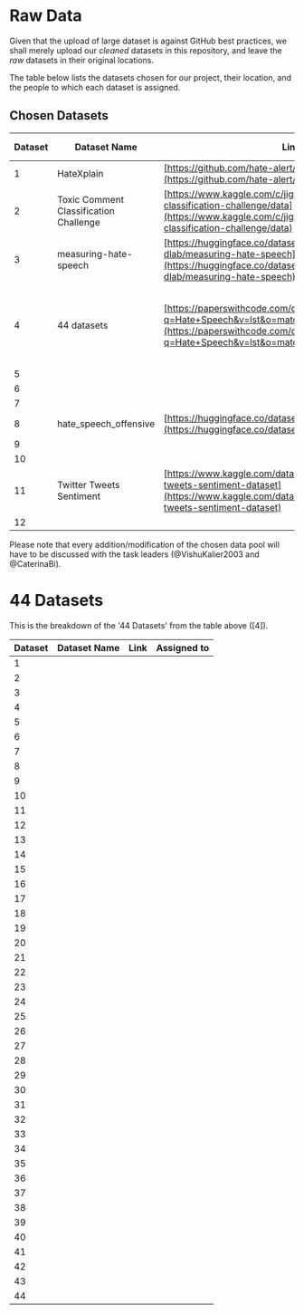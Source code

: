 # Raw Data

Given that the upload of large dataset is against GitHub best practices, we shall merely upload our *cleaned* datasets in this repository, and leave the *raw* datasets in their original locations.

The table below lists the datasets chosen for our project, their location, and the people to which each dataset is assigned.

## Chosen Datasets

| Dataset | Dataset Name | Link | Assigned to |
|-|-|-|-|
|1| HateXplain| [https://github.com/hate-alert/HateXplain](https://github.com/hate-alert/HateXplain) |         |
|2| Toxic Comment Classification Challenge | [https://www.kaggle.com/c/jigsaw-toxic-comment-classification-challenge/data](https://www.kaggle.com/c/jigsaw-toxic-comment-classification-challenge/data) |         |
|3| measuring-hate-speech | [https://huggingface.co/datasets/ucberkeley-dlab/measuring-hate-speech](https://huggingface.co/datasets/ucberkeley-dlab/measuring-hate-speech) | Ameya Chaudhari |
|4| 44 datasets | [https://paperswithcode.com/datasets?q=Hate+Speech&v=lst&o=match&mod=texts&lang=english](https://paperswithcode.com/datasets?q=Hate+Speech&v=lst&o=match&mod=texts&lang=english) | Will require several volunteers. See '44 datasets' section. |
|5|         |         |         |
|6|         |         |         |
|7|         |         |         |
|8| hate_speech_offensive | [https://huggingface.co/datasets/hate_speech_offensive](https://huggingface.co/datasets/hate_speech_offensive) | Ameya Chaudhari |
|9|         |         |         |
|10|        |         |         |
|11| Twitter Tweets Sentiment | [https://www.kaggle.com/datasets/yasserh/twitter-tweets-sentiment-dataset](https://www.kaggle.com/datasets/yasserh/twitter-tweets-sentiment-dataset) | Ameya Chaudhari |
|12|        |         |         |

Please note that every addition/modification of the chosen data pool will have to be discussed with the task leaders (@VishuKalier2003 and @CaterinaBi).

# 44 Datasets

This is the breakdown of the '44 Datasets' from the table above ([4]).

| Dataset | Dataset Name | Link | Assigned to |
|-|-|-|-|
|1|         |         |         |
|2|         |         |         |
|3|         |         |         |
|4|         |         |         |
|5|         |         |         |
|6|         |         |         |
|7|         |         |         |
|8|         |         |         |
|9|         |         |         |
|10|        |         |         |
|11|         |         |         |
|12|         |         |         |
|13|         |         |         |
|14|         |         |         |
|15|         |         |         |
|16|         |         |         |
|17|         |         |         |
|18|         |         |         |
|19|         |         |         |
|20|        |         |         |
|21|         |         |         |
|22|         |         |         |
|23|         |         |         |
|24|         |         |         |
|25|         |         |         |
|26|         |         |         |
|27|         |         |         |
|28|         |         |         |
|29|         |         |         |
|30|        |         |         |
|31|         |         |         |
|32|         |         |         |
|33|         |         |         |
|34|         |         |         |
|35|         |         |         |
|36|         |         |         |
|37|         |         |         |
|38|         |         |         |
|39|         |         |         |
|40|        |         |         |
|41|         |         |         |
|42|         |         |         |
|43|         |         |         |
|44|         |         |         |
